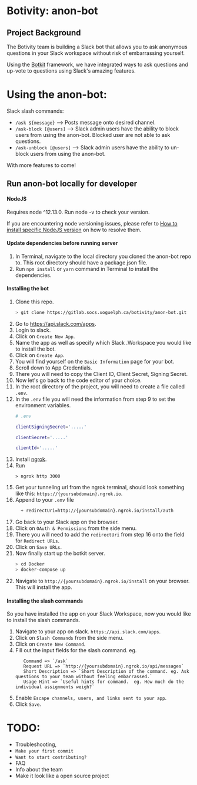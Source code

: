 # Botivity: anon-bot

## Project Background
The Botivity team is building a Slack bot that allows you to ask anonymous questions in your Slack workspace without risk of embarrassing yourself.

Using the [Botkit](https://botkit.ai/) framework, we have integrated ways to ask questions and up-vote to questions using Slack's amazing features. 


# Using the anon-bot:

Slack slash commands:

- `/ask ${message}` --> Posts message onto desired channel.
- `/ask-block [@users]` --> Slack admin users have the ability to block users from using the anon-bot. Blocked user are not able to ask questions.
- `/ask-unblock [@users]` --> Slack admin users have the ability to un-block users from using the anon-bot.

With more features to come!

## Run anon-bot locally for developer
#### NodeJS
Requires node ^12.13.0. Run node -v to check your version.

If you are encountering node versioning issues, please refer to [How to install specific NodeJS version](https://medium.com/@katopz/how-to-install-specific-nodejs-version-c6e1cec8aa11) on how to resolve them.


#### Update dependencies before running server
1. In Terminal, navigate to the local directory you cloned the anon-bot repo to. This root directory should have a package.json file.
2. Run `npm install` or `yarn` command in Terminal to install the dependencies.

#### Installing the bot
1. Clone this repo.
    ```sh
    > git clone https://gitlab.socs.uoguelph.ca/botivity/anon-bot.git
    ```
2. Go to https://api.slack.com/apps.
3. Login to slack.
4. Click on `Create New App`.
5. Name the app as well as specify which Slack .Workspace you would like to install the bot.
6. Click on `Create App`.
7. You will find yourself on the `Basic Information` page for your bot.
8. Scroll down to App Credentials.
9. There you will need to copy the Client ID, Client Secret, Signing Secret.
10. Now let's go back to the code editor of your choice.
11. In the root directory of the project, you will need to create a file called `.env`.
12. In the `.env` file you will need the information from step 9 to set the environment variables.
    ```bash
    # .env

    clientSigningSecret='.....'

    clientSecret='.....'

    clientId='.....'

    ```
13. Install [ngrok](https://ngrok.com/).
14. Run
    ```
    > ngrok http 3000
    ``` 
15. Get your tunneling url from the ngrok terminal, should look something like this: ```https://{yoursubdomain}.ngrok.io```.
16. Append to your `.env` file
    ```diff
      + redirectUri=http://{yoursubdomain}.ngrok.io/install/auth
    ```
17. Go back to your Slack app on the browser.
18. Click on `OAuth & Permissions` from the side menu.
19. There you will need to add the `redirectUri` from step 16 onto the field for `Redirect URLs`.
20. Click on `Save URLs`.
21. Now finally start up the botkit server.
    ```bash
    > cd Docker
    > docker-compose up
    ```
22. Navigate to `http://{yoursubdomain}.ngrok.io/install` on your browser. This will install the app.

#### Installing the slash commands
So you have installed the app on your Slack Workspace, now you would like to install the slash commands.
1. Navigate to your app on slack. `https://api.slack.com/apps`.
2. Click on `Slash Commands` from the side menu.
3. Click on `Create New Command`.
4. Fill out the input fields for the slash command.
   eg.
   ```
      Command => `/ask`
      Request URL => `http://{yoursubdomain}.ngrok.io/api/messages`
      Short Description => `Short Description of the command. eg. Ask questions to your team without feeling embarrassed.`
      Usage Hint => `Useful hints for command.  eg. How much do the individual assignments weigh?`
   ```
5. Enable `Escape channels, users, and links sent to your app`.
6. Click `Save`.



# TODO: 
- Troubleshooting, 
- `Make your first commit`
- `Want to start contributing?`
- FAQ
- Info about the team
- Make it look like a open source project
